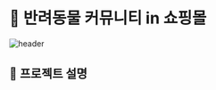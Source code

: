 # 🛒 반려동물 커뮤니티 in 쇼핑몰
![header](https://capsule-render.vercel.app/api?type=waving&color=auto&height=300&section=header&text=CATDOG%20COMMUNITY&desc=CATDOG%20Shoppingmall%20page&fontSize=60&descSiza=40&fontAlignY=30&descAlignY=50)

## :speech_balloon: 프로젝트 설명

